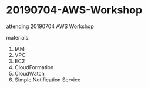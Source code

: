 # 20190704-AWS-Workshop
attending 20190704 AWS Workshop

materials:
1. IAM
2. VPC
3. EC2
4. CloudFormation
5. CloudWatch
6. Simple Notification Service